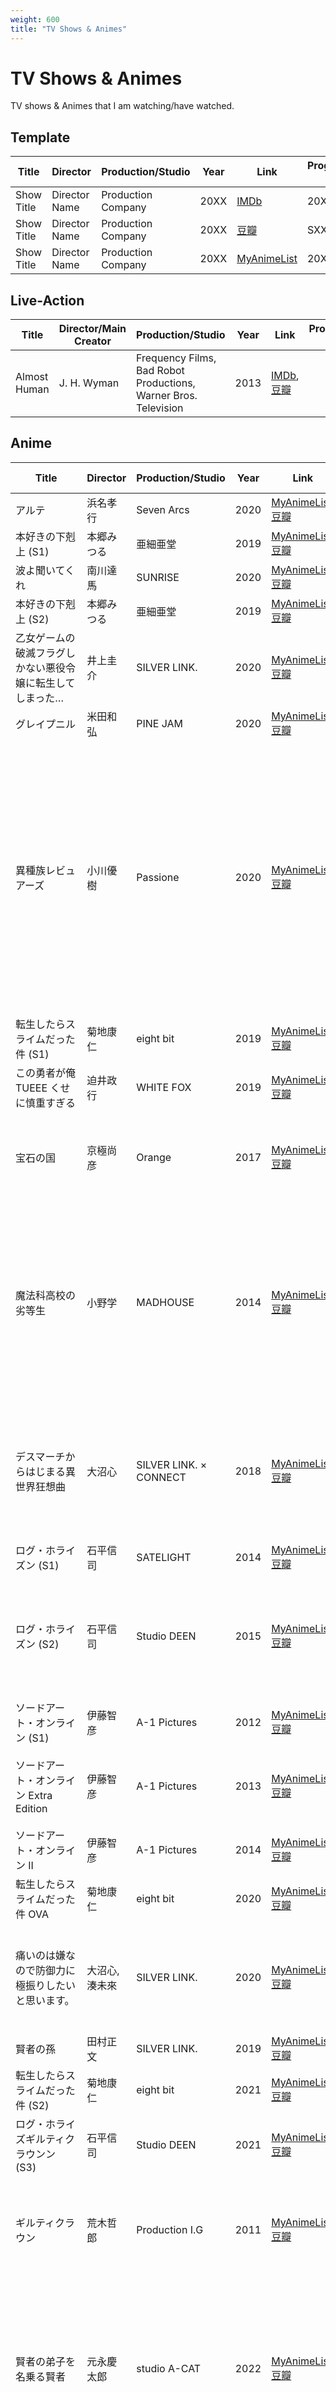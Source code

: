 ```yaml
---
weight: 600
title: "TV Shows & Animes"
---
```


# TV Shows & Animes

TV shows & Animes that I am watching/have watched.

## Template

| Title | Director | Production/Studio | Year | Link | Progress/Finish date | Rating | Review |
|------------|-------------|--------------|------|-------|-------|--------|--------|
| Show Title | Director Name | Production Company | 20XX | [IMDb](#) | 20XX-XX-XX | ★★★☆☆ | |
| Show Title | Director Name | Production Company | 20XX | [豆瓣](#) | SXXEXX |  | |
| Show Title | Director Name | Production Company | 20XX | [MyAnimeList](#) | 20XX-XX-XX | ★★★★☆ | |

## Live-Action

| Title | Director/Main Creator | Production/Studio | Year | Link | Progress/Finish date | Rating | Review |
|------------|-------------|--------------|------|-------|-------|--------|--------|
| Almost Human | J. H. Wyman | Frequency Films, Bad Robot Productions, Warner Bros. Television | 2013 | [IMDb](https://www.imdb.com/title/tt2654580/), [豆瓣](https://movie.douban.com/subject/22519837/) |  |  | |

<!-- 刑警弓神 -->

## Anime

| Title | Director | Production/Studio | Year | Link | Progress/Finish date | Rating | Review |
|------------|-------------|--------------|------|-------|-------|--------|--------|
| アルテ | 浜名孝行 | Seven Arcs | 2020 | [MyAnimeList](https://myanimelist.net/anime/40128/), [豆瓣](https://movie.douban.com/subject/34617228/) | Abandoned (E03) | ★★☆☆☆ | |
| 本好きの下剋上 (S1) | 本郷みつる | 亜細亜堂 | 2019 | [MyAnimeList](https://myanimelist.net/anime/39468/), [豆瓣](https://movie.douban.com/subject/30483637/) | 2020-06-18 | ★★★☆☆ | |
| 波よ聞いてくれ | 南川達馬 | SUNRISE | 2020 | [MyAnimeList](https://myanimelist.net/anime/40513/), [豆瓣](https://movie.douban.com/subject/33383697/) | E06 | | |
| 本好きの下剋上 (S2) | 本郷みつる | 亜細亜堂 | 2019 | [MyAnimeList](https://myanimelist.net/anime/40815/), [豆瓣](https://movie.douban.com/subject/34966406/) | 2020-06-28 | ★★★★☆ | |
| 乙女ゲームの破滅フラグしかない悪役令嬢に転生してしまった… | 井上圭介 | SILVER LINK. | 2020 | [MyAnimeList](https://myanimelist.net/anime/38555/), [豆瓣](https://movie.douban.com/subject/30358101/) | 2020-06-28 | ★★★☆☆ | |
| グレイプニル | 米田和弘 | PINE JAM | 2020 | [MyAnimeList](https://myanimelist.net/anime/39463/), [豆瓣](https://movie.douban.com/subject/30482079/) | 2020-06-28 | ★★★★☆ | |
| 異種族レビュアーズ | 小川優樹 | Passione | 2020 | [MyAnimeList](https://myanimelist.net/anime/40010/), [豆瓣](https://movie.douban.com/subject/34447531/) | 2020-07-16 | ★★★★★ | 色情画面不少，但基本都是擦边球，披着里番皮探索种族融合和女性主义的话题，应该任何性别的人看都会找到乐趣。 |
| 転生したらスライムだった件 (S1) | 菊地康仁 | eight bit | 2019 | [MyAnimeList](https://myanimelist.net/anime/37430/), [豆瓣](https://movie.douban.com/subject/30163731/) | 2020-07-19 | ★★★★☆ | |
| この勇者が俺 TUEEE くせに慎重すぎる | 迫井政行 | WHITE FOX | 2019 | [MyAnimeList](https://myanimelist.net/anime/38659/), [豆瓣](https://movie.douban.com/subject/30372448/) | Abandoned (E02) | ★☆☆☆☆ | 实在蠢得没法看。 |
| 宝石の国 | 京極尚彦 | Orange | 2017 | [MyAnimeList](https://myanimelist.net/anime/35557/), [豆瓣](https://movie.douban.com/subject/27047873/) | 2017-12-? | ★★★★★ | 首播的时候看的，正在看第二遍。(E03) |
| 魔法科高校の劣等生 | 小野学 | MADHOUSE | 2014 | [MyAnimeList](https://myanimelist.net/anime/20785/), [豆瓣](https://movie.douban.com/subject/25741564/) | 2020-09-18 | ★★★☆☆ | 配角故事什么都好，就是主角兄妹真的太尬了，拖了好几次没看下去，终于看完了。 |
| デスマーチからはじまる異世界狂想曲 | 大沼心 | SILVER LINK. × CONNECT  | 2018 | [MyAnimeList](https://myanimelist.net/anime/34497/), [豆瓣](https://movie.douban.com/subject/26934287/) | 2020-10-19 | ★★★☆☆ | 我还蛮喜欢这种慢慢旅游的动画，要是有第二季就好了。 |
| ログ・ホライズン (S1) | 石平信司 | SATELIGHT | 2014 | [MyAnimeList](https://myanimelist.net/anime/17265/), [豆瓣](https://movie.douban.com/subject/21323283/) | 2020-10-21 | ★★★★☆ |  |
| ログ・ホライズン (S2) | 石平信司 | Studio DEEN | 2015 | [MyAnimeList](https://myanimelist.net/anime/23321/), [豆瓣](https://movie.douban.com/subject/25851661/) | 2020-10-21 | ★★★☆☆ | E10 哭惨我了，但是整季来看并没有第一季好。 |
| ソードアート・オンライン (S1) | 伊藤智彦 | A-1 Pictures | 2012 | [MyAnimeList](https://myanimelist.net/anime/11757/), [豆瓣](https://movie.douban.com/subject/6869376/) | 2020-11-03 | ★★★☆☆ | |
| ソードアート・オンライン Extra Edition | 伊藤智彦 | A-1 Pictures | 2013 | [MyAnimeList](https://myanimelist.net/anime/20021/), [豆瓣](https://movie.douban.com/subject/25805197/) | 2020-11-03 | ★★★★☆ | 看这个就不用看第一季了呢。 |
| ソードアート・オンライン II | 伊藤智彦 | A-1 Pictures | 2014 | [MyAnimeList](https://myanimelist.net/anime/21881/), [豆瓣](https://movie.douban.com/subject/25804168/) | E10 |  |  |
| 転生したらスライムだった件 OVA | 菊地康仁 | eight bit | 2020 | [MyAnimeList](https://myanimelist.net/anime/38793/), [豆瓣](https://movie.douban.com/subject/30447592/) | 2021-01-29 | ★★★★☆ | 真可爱。 |
| 痛いのは嫌なので防御力に極振りしたいと思います。 | 大沼心, 湊未來  | SILVER LINK. | 2020 | [MyAnimeList](https://myanimelist.net/anime/38790/), [豆瓣](https://movie.douban.com/subject/30397673/) | Abandoned | ★★☆☆☆ | 可爱是可爱，没什么特别想看下去的感觉…… |
| 賢者の孫 | 田村正文 | SILVER LINK. | 2019 | [MyAnimeList](https://myanimelist.net/anime/36407/), [豆瓣](https://movie.douban.com/subject/27149559/) | 2021-01-31 | ★★★☆☆ |  |
| 転生したらスライムだった件 (S2) | 菊地康仁 | eight bit | 2021 | [MyAnimeList](https://myanimelist.net/anime/39551/), [豆瓣](https://movie.douban.com/subject/27186493/) | 2022-08-07 | ★★★★☆ | |
| ログ・ホライズギルティクラウンン (S3) | 石平信司 | Studio DEEN | 2021 | [MyAnimeList](https://myanimelist.net/anime/41109/), [豆瓣](https://movie.douban.com/subject/34959193/) | E01 |  |  |
| ギルティクラウン | 荒木哲郎 | Production I.G | 2011 | [MyAnimeList](https://myanimelist.net/anime/10793/), [豆瓣](https://movie.douban.com/subject/6518736/) | 2021-07-16 | ★★★★☆ | 一群怪物笨拙地试图互相拯救，科幻风，好。 |
| 賢者の弟子を名乗る賢者 | 元永慶太郎 | studio A-CAT | 2022 | [MyAnimeList](https://myanimelist.net/anime/73823/), [豆瓣](https://movie.douban.com/subject/35087641/) | 2022-08-02 | ★★☆☆☆ | 各方面都一般。工作室似乎是 3D 专精，任何手绘部分都有崩或缩水。 |
| 本好きの下剋上 (S3) | 本郷みつる | 亜細亜堂 | 2022 | [MyAnimeList](https://myanimelist.net/anime/42429/), [豆瓣](https://movie.douban.com/subject/35141330/) | 2022-08-02 | ★★★★☆ | 虽然很久以前似乎就看过剧透了，但是结局真的难受。 |
| SPY×FAMILY | 古橋一浩 | WIT STUDIO × CloverWorks | 2022 | [MyAnimeList](https://myanimelist.net/anime/50265/), [豆瓣](https://movie.douban.com/subject/35258427/) | 2022-08-02 | ★★★★★ | 挑个骨头：早见的经典声线实在太年轻了，每次听约尔讲话我都反应不过来。 |
| 蜘蛛ですが、なにか？ | 板垣伸 | Millepensee | 2021 |  [MyAnimeList](https://myanimelist.net/anime/37984/), [豆瓣](https://movie.douban.com/subject/30267273/) | 2022-08-03 | ★★★★☆ | 双线处理得非常好，3D 表现上佳。含有数不清的虫子镜头。 |
| 無職転生 ～異世界行ったら本気だす～ | 岡本学 | StudioBind | 2021 | MyAnimeList [P1](https://myanimelist.net/anime/39535/) [P2](https://myanimelist.net/anime/45576/), 豆瓣[P1](https://movie.douban.com/subject/30513783/) [P2](https://movie.douban.com/subject/35306636/) | 2022-08-05 | ★★★☆☆ | 除了主角时不时过于猥琐，其它部分能打五星。 |
| スライム倒して 300 年、知らないうちにレベルMAXになってました | 木村延景 | REVOROOT | 2021 | [MyAnimeList](https://myanimelist.net/anime/40586/), [豆瓣](https://movie.douban.com/subject/34867935/) | 2022-08-?? | ★★☆☆☆ | 无脑日常番，除 E10 之外几乎不存在任何剧情。 |
| 現実主義勇者の王国再建記 (S1) | 渡部高志 | J.C.STAFF | 2021 | [MyAnimeList](https://myanimelist.net/anime/41710/), [豆瓣](https://movie.douban.com/subject/35048159/) | 2022-08-09 | ★★☆☆☆ | 怎么说呢，我对超訳这种书一向是看不起的。而且作者是否太小看古人了一点。 |
| 回復術士のやり直し | 朝岡卓矢 | TNK | 2021 | [MyAnimeList](https://myanimelist.net/anime/40750/), [豆瓣](https://movie.douban.com/subject/34925662/) | 2022-08-?? | ★☆☆☆☆ | 过于强调很丑的邪笑表情，主角经历了这么多事情却没有任何成长，不如無職転生。 |
| 世界最高の暗殺者、異世界貴族に転生する | 田村正文 | SILVER LINK. × studioぱれっと | 2021 | [MyAnimeList](https://myanimelist.net/anime/47790/), [豆瓣](https://movie.douban.com/subject/35352354/) | 2023-01-29 | ★★★☆☆ | 故事还是挺可爱的，作画也不错。 |
| 魔王学院の不適合者 | 大沼心 | SILVER LINK. | 2020 | [MyAnimeList](https://myanimelist.net/anime/40496/), [豆瓣](https://movie.douban.com/subject/34852268/) | 2023-01-29 | ★★★☆☆ | 不知道是不是我老了，时隔多年再看居然有些感动（。 |
| たとえばラストダンジョン前の村の少年が序盤の街で暮らすような物語 | migmi | LIDENFILMS | 2021 | [MyAnimeList](https://myanimelist.net/anime/40594/), [豆瓣](https://movie.douban.com/subject/34868127/) | Abandoned | ★★☆☆☆ | 除了莉荷和萝尔之外没有一个写得能看的角色…… |
| 乙女ゲームの破滅フラグしかない悪役令嬢に転生してしまった… (S2) | 井上圭介 | SILVER LINK. | 2021 | [MyAnimeList](https://myanimelist.net/anime/42282/), [豆瓣](https://movie.douban.com/subject/35128791/) | 2023-03-03 | ★★★☆☆ | |
| 失格紋の最強賢者 | 秋田谷典昭 | J.C.STAFF | 2022 | [MyAnimeList](https://myanimelist.net/anime/47161/), [豆瓣](https://movie.douban.com/subject/35351357/) | 2023-03-05 | ★★☆☆☆ | |
| ノーゲーム・ノーライフ | いしづかあつこ | MADHOUSE | 2014 | [MyAnimeList](https://myanimelist.net/anime/19815/), [豆瓣](https://movie.douban.com/subject/24883272/) | 2023-03-14 | ★★★★☆ | 终于把本篇看完了！什么时候出第二季呢…… |
| 虫かぶり姫 | 岩﨑太郎 | MADHOUSE | 2022 | [MyAnimeList](https://myanimelist.net/anime/50923/), [豆瓣](https://movie.douban.com/subject/35755095/) | Abandoned |  | 很无聊。 |
| 英雄王、武を極めるため転生す | 葛谷直行 | STUDIO COMET | 2023 | [MyAnimeList](https://myanimelist.net/anime/50481/), [豆瓣](https://movie.douban.com/subject/35682437/) | 2023-03-15 | ★★★☆☆ | 主角团非常搞笑，挺有意思。 |
| 勇者パーティーを追放されたビーストテイマー | 濁川敦 | EMT Squared | 2022 | [MyAnimeList](https://myanimelist.net/anime/52046/), [豆瓣](https://movie.douban.com/subject/35924070/) | 2023-03-16 | ★★☆☆☆ | 每一集都比较公式化。 |

<!-- | イド：インヴェイデッド |  |  | 2020 | [MyAnimeList](https://myanimelist.net/anime//), [豆瓣](https://movie.douban.com/subject/34456027/) | TODO |  |  |
| 映像研には手を出すな！ |  |  | 2020 | [MyAnimeList](https://myanimelist.net/anime//), [豆瓣](https://movie.douban.com/subject/33438250/) | TODO |  |  |
| 舟を編む |  |  | 2016 | [MyAnimeList](https://myanimelist.net/anime//), [豆瓣](https://movie.douban.com/subject/26752720/) | TODO |  |  |
| 約束のネバーランド |  |  | 2019 | [MyAnimeList](https://myanimelist.net/anime//), [豆瓣](https://movie.douban.com/subject/30206430/) | TODO |  |  |
| Dr.STONE |  |  | 2019 | [MyAnimeList](https://myanimelist.net/anime//), [豆瓣](https://movie.douban.com/subject/30377498/) | TODO |  |  |
 -->

